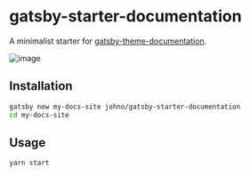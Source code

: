 # gatsby-starter-documentation

A minimalist starter for
[gatsby-theme-documentation](https://github.com/johno/gatsby-theme-documentation).

![image](https://user-images.githubusercontent.com/1424573/61085901-ace8e980-a3ee-11e9-84d2-45acbb200fea.png)

## Installation

```sh
gatsby new my-docs-site johno/gatsby-starter-documentation
cd my-docs-site
```

## Usage

```sh
yarn start
```
